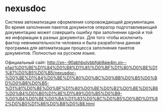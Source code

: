 # nexusdoc

Система автоматизации оформления сопровождающей документации. 
Во время заполнения пакетов документов оператор подготавливающий документацию может совершить ошибку при заполнении одной 
и той же информации в разных документах. 
Для того чтобы исключить фактор невнимательности человека и была разработана данная программа для автоматизации процесса заполнения пакетов документов. 
Полностью на русском языке. 

Официальный сайт: http://xn--90abhbolvbbfgb9aje4m.xn--p1ai/%D0%BE%D1%84%D0%B8%D1%81/%D0%BF%D1%80%D0%BE%D1%87%D0%B5%D0%B5/nexusdoc-%D0%BE%D1%84%D0%BE%D1%80%D0%BC%D0%BB%D0%B5%D0%BD%D0%B8%D0%B5-%D1%81%D0%BE%D0%BF%D1%80%D0%BE%D0%B2%D0%BE%D0%B6%D0%B4%D0%B0%D1%8E%D1%89%D0%B5%D0%B9-%D0%B4%D0%BE%D0%BA%D1%83%D0%BC%D0%B5%D0%BD%D1%82%D0%B0%D1%86%D0%B8%D0%B8.html 
